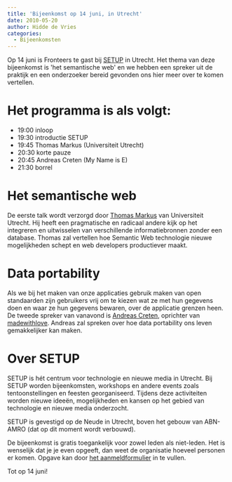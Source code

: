 ```yaml
---
title: 'Bijeenkomst op 14 juni, in Utrecht'
date: 2010-05-20
author: Hidde de Vries
categories:
  - Bijeenkomsten
---
```


Op 14 juni is Fronteers te gast bij [SETUP](http://www.setuputrecht.nl/) in Utrecht. Het thema van deze bijeenkomst is 'het semantische web' en we hebben een spreker uit de praktijk en een onderzoeker bereid gevonden ons hier meer over te komen vertellen.

# Het programma is als volgt:

- 19:00 inloop
- 19:30 introductie SETUP
- 19:45 Thomas Markus (Universiteit Utrecht)
- 20:30 korte pauze
- 20:45 Andreas Creten (My Name is E)
- 21:30 borrel

# Het semantische web

De eerste talk wordt verzorgd door [Thomas Markus](https://twitter.com/tmarkus) van Universiteit Utrecht. Hij heeft een pragmatische en radicaal andere kijk op het integreren en uitwisselen van verschillende informatiebronnen zonder een database. Thomas zal vertellen hoe Semantic Web technologie nieuwe mogelijkheden schept en web developers productiever maakt.

# Data portability

Als we bij het maken van onze applicaties gebruik maken van open standaarden zijn gebruikers vrij om te kiezen wat ze met hun gegevens doen en waar ze hun gegevens bewaren, over de applicatie grenzen heen. De tweede spreker van vanavond is [Andreas Creten](http://www.andreascreten.be/), oprichter van [madewithlove](http://www.madewithlove.be). Andreas zal spreken over hoe data portability ons leven gemakkelijker kan maken.

# Over SETUP

SETUP is hét centrum voor technologie en nieuwe media in Utrecht. Bij SETUP worden bijeenkomsten, workshops en andere events zoals tentoonstellingen en feesten georganiseerd. Tijdens deze activiteiten worden nieuwe ideeën, mogelijkheden en kansen op het gebied van technologie en nieuwe media onderzocht.

SETUP is gevestigd op de Neude in Utrecht, boven het gebouw van ABN-AMRO (dat op dit moment wordt verbouwd).

De bijeenkomst is gratis toegankelijk voor zowel leden als niet-leden. Het is wenselijk dat je je even opgeeft, dan weet de organisatie hoeveel personen er komen. Opgave kan door [het aanmeldformulier](/bijeenkomsten/2010/setup#formulier-1) in te vullen.

Tot op 14 juni!
